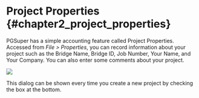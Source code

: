 Project Properties {#chapter2_project_properties}
==============================================
PGSuper has a simple accounting feature called Project Properties. Accessed from *File > Properties*, you can record information about your project such as the Bridge Name, Bridge ID, Job Number, Your Name, and Your Company. You can also enter some comments about your project.

![](ProjectProperties.png)

This dialog can be shown every time you create a new project by checking the box at the bottom.

